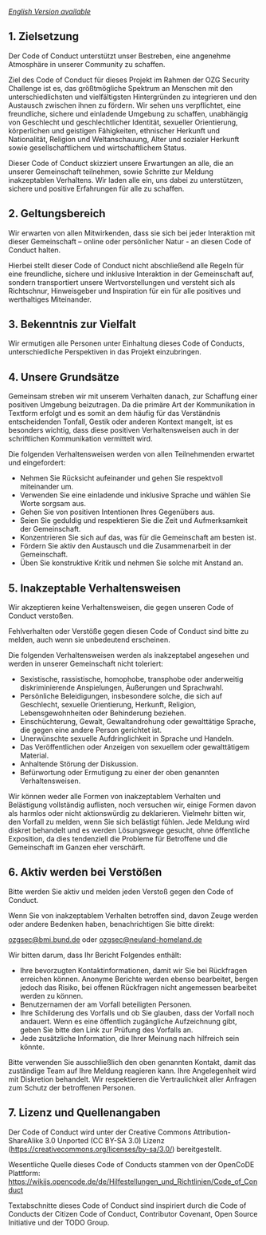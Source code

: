 _[English Version available](./CODE_OF_CONDUCT-en.md)_

## 1. Zielsetzung

Der Code of Conduct unterstützt unser Bestreben, eine angenehme Atmosphäre in unserer Community zu schaffen.

Ziel des Code of Conduct für dieses Projekt im Rahmen der OZG Security Challenge ist es, das größtmögliche Spektrum an Menschen mit den unterschiedlichsten und vielfältigsten Hintergründen zu integrieren und den Austausch zwischen ihnen zu fördern. Wir sehen uns verpflichtet, eine freundliche, sichere und einladende Umgebung zu schaffen, unabhängig von Geschlecht und geschlechtlicher Identität, sexueller Orientierung, körperlichen und geistigen Fähigkeiten, ethnischer Herkunft und Nationalität, Religion und Weltanschauung, Alter und sozialer Herkunft sowie gesellschaftlichem und wirtschaftlichem Status.

Dieser Code of Conduct skizziert unsere Erwartungen an alle, die an unserer Gemeinschaft teilnehmen, sowie Schritte zur Meldung inakzeptablen Verhaltens. Wir laden alle ein, uns dabei zu unterstützen, sichere und positive Erfahrungen für alle zu schaffen.

## 2. Geltungsbereich

Wir erwarten von allen Mitwirkenden, dass sie sich bei jeder Interaktion mit dieser Gemeinschaft – online oder persönlicher Natur - an diesen Code of Conduct halten.

Hierbei stellt dieser Code of Conduct nicht abschließend alle Regeln für eine freundliche, sichere und inklusive Interaktion in der Gemeinschaft auf, sondern transportiert unsere Wertvorstellungen und versteht sich als Richtschnur, Hinweisgeber und Inspiration für ein für alle positives und werthaltiges Miteinander.

## 3. Bekenntnis zur Vielfalt

Wir ermutigen alle Personen unter Einhaltung dieses Code of Conducts, unterschiedliche Perspektiven in das Projekt einzubringen.

## 4. Unsere Grundsätze

Gemeinsam streben wir mit unserem Verhalten danach, zur Schaffung einer positiven Umgebung beizutragen. Da die primäre Art der Kommunikation in Textform erfolgt und es somit an dem häufig für das Verständnis entscheidenden Tonfall, Gestik oder anderen Kontext mangelt, ist es besonders wichtig, dass diese positiven Verhaltensweisen auch in der schriftlichen Kommunikation vermittelt wird.

Die folgenden Verhaltensweisen werden von allen Teilnehmenden erwartet und eingefordert:

- Nehmen Sie Rücksicht aufeinander und gehen Sie respektvoll miteinander um.
- Verwenden Sie eine einladende und inklusive Sprache und wählen Sie Worte sorgsam aus.
- Gehen Sie von positiven Intentionen Ihres Gegenübers aus.
- Seien Sie geduldig und respektieren Sie die Zeit und Aufmerksamkeit der Gemeinschaft.
- Konzentrieren Sie sich auf das, was für die Gemeinschaft am besten ist.
- Fördern Sie aktiv den Austausch und die Zusammenarbeit in der Gemeinschaft.
- Üben Sie konstruktive Kritik und nehmen Sie solche mit Anstand an.

## 5. Inakzeptable Verhaltensweisen

Wir akzeptieren keine Verhaltensweisen, die gegen unseren Code of Conduct verstoßen.

Fehlverhalten oder Verstöße gegen diesen Code of Conduct sind bitte zu melden, auch wenn sie unbedeutend erscheinen.

Die folgenden Verhaltensweisen werden als inakzeptabel angesehen und werden in unserer Gemeinschaft nicht toleriert:

- Sexistische, rassistische, homophobe, transphobe oder anderweitig diskriminierende Anspielungen, Äußerungen und Sprachwahl.
- Persönliche Beleidigungen, insbesondere solche, die sich auf Geschlecht, sexuelle Orientierung, Herkunft, Religion, Lebensgewohnheiten oder Behinderung beziehen.
- Einschüchterung, Gewalt, Gewaltandrohung oder gewalttätige Sprache, die gegen eine andere Person gerichtet ist.
- Unerwünschte sexuelle Aufdringlichkeit in Sprache und Handeln.
- Das Veröffentlichen oder Anzeigen von sexuellem oder gewalttätigem Material.
- Anhaltende Störung der Diskussion.
- Befürwortung oder Ermutigung zu einer der oben genannten Verhaltensweisen.

Wir können weder alle Formen von inakzeptablem Verhalten und Belästigung vollständig auflisten, noch versuchen wir, einige Formen davon als harmlos oder nicht aktionswürdig zu deklarieren. Vielmehr bitten wir, den Vorfall zu melden, wenn Sie sich belästigt fühlen. Jede Meldung wird diskret behandelt und es werden Lösungswege gesucht, ohne öffentliche Exposition, da dies tendenziell die Probleme für Betroffene und die Gemeinschaft im Ganzen eher verschärft.

## 6. Aktiv werden bei Verstößen

Bitte werden Sie aktiv und melden jeden Verstoß gegen den Code of Conduct.

Wenn Sie von inakzeptablem Verhalten betroffen sind, davon Zeuge werden oder andere Bedenken haben, benachrichtigen Sie bitte direkt:

ozgsec@bmi.bund.de
oder ozgsec@neuland-homeland.de

Wir bitten darum, dass Ihr Bericht Folgendes enthält:

- Ihre bevorzugten Kontaktinformationen, damit wir Sie bei Rückfragen erreichen können. Anonyme Berichte werden ebenso bearbeitet, bergen jedoch das Risiko, bei offenen Rückfragen nicht angemessen bearbeitet werden zu können.
- Benutzernamen der am Vorfall beteiligten Personen.
- Ihre Schilderung des Vorfalls und ob Sie glauben, dass der Vorfall noch andauert. Wenn es eine öffentlich zugängliche Aufzeichnung gibt, geben Sie bitte den Link zur Prüfung des Vorfalls an.
- Jede zusätzliche Information, die Ihrer Meinung nach hilfreich sein könnte.

Bitte verwenden Sie ausschließlich den oben genannten Kontakt, damit das zuständige Team auf Ihre Meldung reagieren kann. Ihre Angelegenheit wird mit Diskretion behandelt. Wir respektieren die Vertraulichkeit aller Anfragen zum Schutz der betroffenen Personen.

## 7. Lizenz und Quellenangaben

Der Code of Conduct wird unter der Creative Commons Attribution-ShareAlike 3.0 Unported (CC BY-SA 3.0) Lizenz (https://creativecommons.org/licenses/by-sa/3.0/) bereitgestellt.

Wesentliche Quelle dieses Code of Conducts stammen von der OpenCoDE Plattform: https://wikijs.opencode.de/de/Hilfestellungen_und_Richtlinien/Code_of_Conduct

Textabschnitte dieses Code of Conduct sind inspiriert durch die Code of Conducts der Citizen Code of Conduct, Contributor Covenant, Open Source Initiative und der TODO Group.